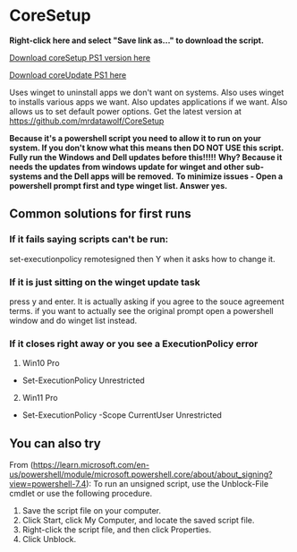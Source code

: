 # CoreSetup
**Right-click here and select "Save link as..." to download the script.**

[Download coreSetup PS1 version here](https://github.com/mrdatawolf/CoreSetup/raw/main/coreSetup.ps1)

[Download coreUpdate PS1 here](https://github.com/mrdatawolf/CoreSetup/raw/main/coreUpdate.ps1)


Uses winget to uninstall apps we don't want on systems.
Also uses winget to installs various apps we want.
Also updates applications if we want.
Also allows us to set default power options.
Get the latest version at https://github.com/mrdatawolf/CoreSetup

**Because it's a powershell script you need to allow it to run on your system.  If you don't know what this means then DO NOT USE this script.**
**Fully run the Windows and Dell updates before this!!!!!** 
**Why? Because it needs the updates from windows update for winget and other sub-systems and the Dell apps will be removed.**
**To minimize issues - Open a powershell prompt first and type winget list.  Answer yes.**

## Common solutions for first runs
### If it fails saying scripts can't be run:
set-executionpolicy remotesigned 
then Y when it asks how to change it.
### If it is just sitting on the winget update task 
press y and enter.  It is actually asking if you agree to the souce agreement terms. if you want to actually see the original prompt open a powershell window and do winget list instead.
### If it closes right away or you see a ExecutionPolicy error
1. Win10 Pro
* Set-ExecutionPolicy Unrestricted
2. Win11 Pro
* Set-ExecutionPolicy -Scope CurrentUser Unrestricted

## You can also try
From (https://learn.microsoft.com/en-us/powershell/module/microsoft.powershell.core/about/about_signing?view=powershell-7.4):
To run an unsigned script, use the Unblock-File cmdlet or use the following procedure.
1. Save the script file on your computer.
2. Click Start, click My Computer, and locate the saved script file.
3. Right-click the script file, and then click Properties.
4. Click Unblock.

<!-- INSTALL_COMMAND: curl -o coreSetup.ps1 https://github.com/mrdatawolf/CoreSetup/raw/main/coreSetup.ps1 -->
<!-- RUN_COMMAND: ./coreSetup.ps1 -->
